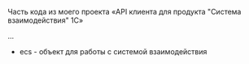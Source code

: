 Часть кода из моего проекта «API клиента для продукта "Система взаимодействия" 1С»

...
- ecs - объект для работы с системой взаимодействия